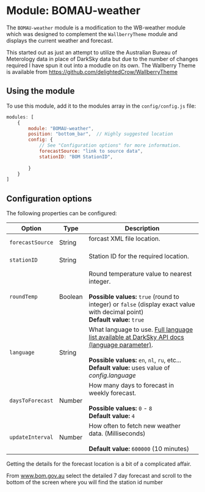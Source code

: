 # Module: BOMAU-weather
The `BOMAU-weather` module is a modification to the WB-weather module which was  designed  to complement the `WallberryTheme` module and displays the current weather and forecast. 

This started out as just an attempt to utilize the Australian Bureau of Meterology data in place of DarkSky data but due to the number of changes required I have spun it out into a modudle on its own. The Wallberry Theme is available from https://github.com/delightedCrow/WallberryTheme 

## Using the module

To use this module, add it to the modules array in the `config/config.js` file:
````javascript
modules: [
	{
		module: "BOMAU-weather",
		position: "bottom_bar",  // Highly suggested location
		config: {
			// See "Configuration options" for more information.
			forecastSource: "link to source data",
			stationID: "BOM StationID",
			
		}
	}
]
````

## Configuration options

The following properties can be configured:


| Option                      | Type    | Description
| ----------------------------|---------| -----------
| `forecastSource`            | String  | forcast XML file location. <br><br>
| `stationID`                 | String  | Station ID for the required location. <br><br> 
| `roundTemp`                 | Boolean | Round temperature value to nearest integer. <br><br> **Possible values:** `true` (round to integer) or `false` (display exact value with decimal point) <br> **Default value:** `true`
| `language`                  | String  | What language to use. [Full language list available at DarkSky API docs (language parameter)](https://darksky.net/dev/docs#forecast-request). <br><br> **Possible values:** `en`, `nl`, `ru`, etc...<br> **Default value:** uses value of _config.language_
| `daysToForecast`            | Number  | How many days to forecast in weekly forecast. <br><br> **Possible values:** `0` - `8` <br> **Default value:** `4`
| `updateInterval`            | Number  | How often to fetch new weather data. (Milliseconds) <br><br> **Default value:** `600000` (10 minutes)


Getting the details for the forecast location is a bit of a complicated affair.

From www.bom.gov.au select the detailed 7 day forecast and scroll to the bottom of the screen where you will find the station id number 

